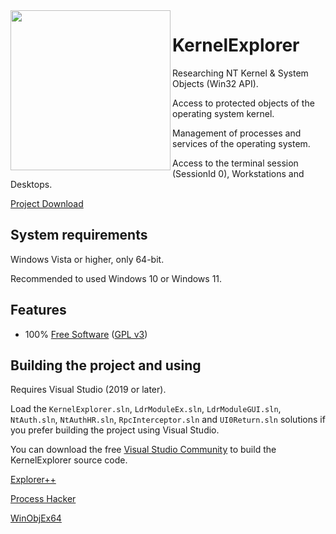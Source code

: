 <img align="left" src="https://raw.githubusercontent.com/LunarResearch/KernelExplorer/main/KernelExplorer/KernelExplorer/Fsociety.ico" width="256" height="256">

#  KernelExplorer

Researching NT Kernel & System Objects (Win32 API).

Access to protected objects of the operating system kernel.

Management of processes and services of the operating system.

Access to the terminal session (SessionId 0), Workstations and Desktops.

[Project Download](https://drive.google.com/drive/folders/1GlQJTfRSdYs_pRMnrmkJeqlgupmfiHia)

## System requirements

Windows Vista or higher, only 64-bit.

Recommended to used Windows 10 or Windows 11.

## Features

* 100% [Free Software](https://www.gnu.org/philosophy/free-sw.en.html) ([GPL v3](https://www.gnu.org/licenses/gpl-3.0.en.html))


## Building the project and using

Requires Visual Studio (2019 or later).

Load the `KernelExplorer.sln`, `LdrModuleEx.sln`, `LdrModuleGUI.sln`, `NtAuth.sln`, `NtAuthHR.sln`, `RpcInterceptor.sln` and `UI0Return.sln` solutions if you prefer building the project using Visual Studio.

You can download the free [Visual Studio Community](https://www.visualstudio.com/vs/community/) to build the KernelExplorer source code.

[Explorer++](https://github.com/derceg/explorerplusplus)

[Process Hacker](https://github.com/processhacker/processhacker)

[WinObjEx64](https://github.com/hfiref0x/WinObjEx64)
